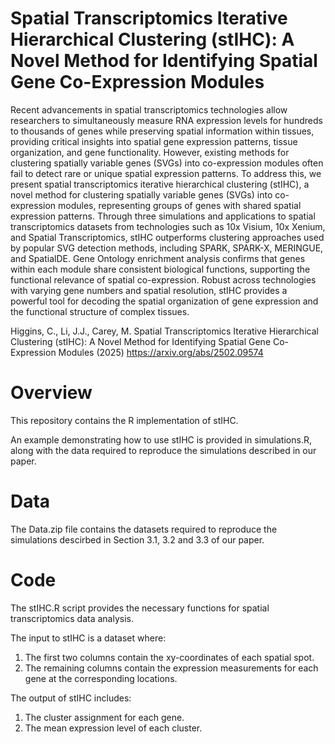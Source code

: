 # Spatial Transcriptomics Iterative Hierarchical Clustering (stIHC): A Novel Method for Identifying Spatial Gene Co-Expression Modules

Recent advancements in spatial transcriptomics technologies allow researchers to 
simultaneously measure RNA expression levels for hundreds to thousands of genes
while preserving spatial information within tissues, providing critical insights
into spatial gene expression patterns, tissue organization, and gene functionality.
However, existing methods for clustering spatially variable genes (SVGs) into
co-expression modules often fail to detect rare or unique spatial expression patterns.
To address this, we present spatial transcriptomics iterative hierarchical
clustering (stIHC), a novel method for clustering spatially variable genes (SVGs)
into co-expression modules, representing groups of genes with shared spatial
expression patterns. Through three simulations and applications to spatial transcriptomics
datasets from technologies such as 10x Visium, 10x Xenium, and
Spatial Transcriptomics, stIHC outperforms clustering approaches used by popular
SVG detection methods, including SPARK, SPARK-X, MERINGUE, and
SpatialDE. Gene Ontology enrichment analysis confirms that genes within each
module share consistent biological functions, supporting the functional relevance
of spatial co-expression. Robust across technologies with varying gene numbers
and spatial resolution, stIHC provides a powerful tool for decoding the spatial
organization of gene expression and the functional structure of complex tissues.

Higgins, C., Li, J.J., Carey, M. Spatial Transcriptomics Iterative Hierarchical Clustering (stIHC): A Novel Method for Identifying Spatial Gene Co-Expression Modules (2025) https://arxiv.org/abs/2502.09574

# Overview 
This repository contains the R implementation of stIHC.

An example demonstrating how to use stIHC is provided in simulations.R, along with the data required to reproduce the simulations described in our paper.

# Data
The Data.zip file contains the datasets required to reproduce the simulations descirbed in Section 3.1, 3.2 and 3.3 of our paper.

# Code
The stIHC.R script provides the necessary functions for spatial transcriptomics data analysis. 

The input to stIHC is a dataset where:
1. The first two columns contain the xy-coordinates of each spatial spot.
2. The remaining columns contain the expression measurements for each gene at the corresponding locations.

The output of stIHC includes:
1. The cluster assignment for each gene.
2. The mean expression level of each cluster.
